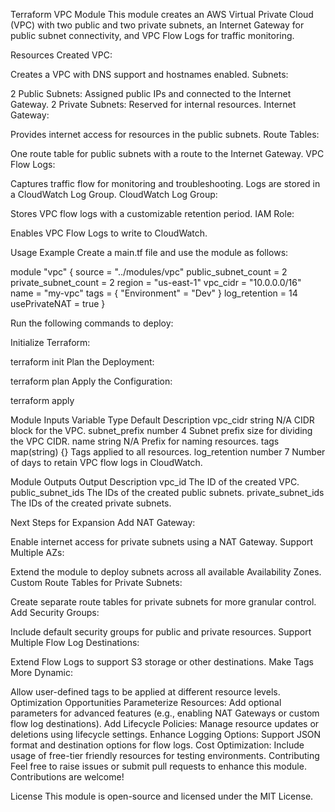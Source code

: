 Terraform VPC Module
This module creates an AWS Virtual Private Cloud (VPC) with two public and two private subnets, an Internet Gateway for public subnet connectivity, and VPC Flow Logs for traffic monitoring.

Resources Created
VPC:

Creates a VPC with DNS support and hostnames enabled.
Subnets:

2 Public Subnets: Assigned public IPs and connected to the Internet Gateway.
2 Private Subnets: Reserved for internal resources.
Internet Gateway:

Provides internet access for resources in the public subnets.
Route Tables:

One route table for public subnets with a route to the Internet Gateway.
VPC Flow Logs:

Captures traffic flow for monitoring and troubleshooting. Logs are stored in a CloudWatch Log Group.
CloudWatch Log Group:

Stores VPC flow logs with a customizable retention period.
IAM Role:

Enables VPC Flow Logs to write to CloudWatch.

Usage Example
Create a main.tf file and use the module as follows:

module "vpc" {
  source        = "../modules/vpc"
  public_subnet_count = 2
  private_subnet_count = 2
  region        = "us-east-1"
  vpc_cidr      = "10.0.0.0/16"
  name          = "my-vpc"
  tags          = { "Environment" = "Dev" }
  log_retention = 14
  usePrivateNAT = true
}

Run the following commands to deploy:

Initialize Terraform:

terraform init
Plan the Deployment:

terraform plan
Apply the Configuration:

terraform apply

Module Inputs
Variable	Type	Default	Description
vpc_cidr	string	N/A	CIDR block for the VPC.
subnet_prefix	number	4	Subnet prefix size for dividing the VPC CIDR.
name	string	N/A	Prefix for naming resources.
tags	map(string)	{}	Tags applied to all resources.
log_retention	number	7	Number of days to retain VPC flow logs in CloudWatch.

Module Outputs
Output	Description
vpc_id	The ID of the created VPC.
public_subnet_ids	The IDs of the created public subnets.
private_subnet_ids	The IDs of the created private subnets.


Next Steps for Expansion
Add NAT Gateway:

Enable internet access for private subnets using a NAT Gateway.
Support Multiple AZs:

Extend the module to deploy subnets across all available Availability Zones.
Custom Route Tables for Private Subnets:

Create separate route tables for private subnets for more granular control.
Add Security Groups:

Include default security groups for public and private resources.
Support Multiple Flow Log Destinations:

Extend Flow Logs to support S3 storage or other destinations.
Make Tags More Dynamic:

Allow user-defined tags to be applied at different resource levels.
Optimization Opportunities
Parameterize Resources: Add optional parameters for advanced features (e.g., enabling NAT Gateways or custom flow log destinations).
Add Lifecycle Policies: Manage resource updates or deletions using lifecycle settings.
Enhance Logging Options: Support JSON format and destination options for flow logs.
Cost Optimization: Include usage of free-tier friendly resources for testing environments.
Contributing
Feel free to raise issues or submit pull requests to enhance this module. Contributions are welcome!

License
This module is open-source and licensed under the MIT License.